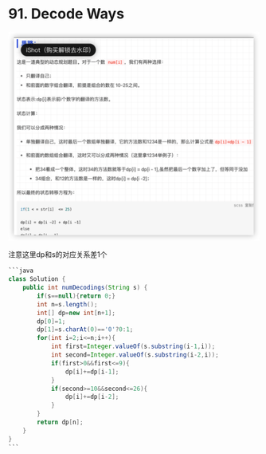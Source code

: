 # 91. Decode Ways

![](<.gitbook/assets/image (1).png>)

注意这里dp和s的对应关系差1个

````java
```java
class Solution {
    public int numDecodings(String s) {
        if(s==null){return 0;}
        int n=s.length();
        int[] dp=new int[n+1];
        dp[0]=1;
        dp[1]=s.charAt(0)=='0'?0:1;
        for(int i=2;i<=n;i++){
            int first=Integer.valueOf(s.substring(i-1,i));
            int second=Integer.valueOf(s.substring(i-2,i));
            if(first>0&&first<=9){
                dp[i]+=dp[i-1];
            }
            if(second>=10&&second<=26){
                dp[i]+=dp[i-2];
            }
        }
        return dp[n];
    }
}
```
````
